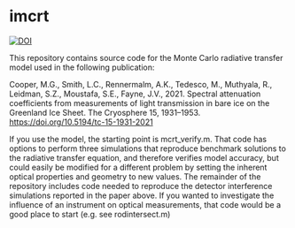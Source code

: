 # imcrt

[![DOI](https://zenodo.org/badge/344242726.svg)](https://zenodo.org/badge/latestdoi/344242726)

This repository contains source code for the Monte Carlo radiative transfer model used in the following publication:

Cooper, M.G., Smith, L.C., Rennermalm, A.K., Tedesco, M., Muthyala, R., Leidman, S.Z., Moustafa, S.E., Fayne, J.V., 2021. Spectral attenuation coefficients from measurements of light transmission in bare ice on the Greenland Ice Sheet. The Cryosphere 15, 1931–1953. https://doi.org/10.5194/tc-15-1931-2021

If you use the model, the starting point is mcrt_verify.m. That code has options to perform three simulations that reproduce benchmark solutions to the radiative transfer equation, and therefore verifies model accuracy, but could easily be modified for a different problem by setting the inherent optical properties and geometry to new values. The remainder of the repository includes code needed to reproduce the detector interference simulations reported in the paper above. If you wanted to investigate the influence of an instrument on optical measurements, that code would be a good place to start (e.g. see rodintersect.m)
